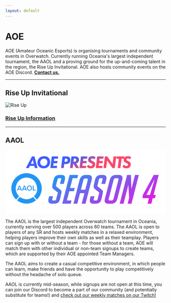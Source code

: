 ```yaml
---
layout: default
---
```



# **AOE**

AOE (Amateur Oceanic Esports) is organising tournaments and community events in Overwatch. Currently running Oceania's largest independent tournament, the AAOL and a proving ground for the up-and-coming talent in the region, the Rise Up Invitational. AOE also hosts community events on the AOE Discord. [**Contact us.**](./contact)

* * *

## Rise Up Invitational

![Rise Up](https://i.imgur.com/CEQkGoI.png)

### [**Rise Up Information**](./riseup)

* * *

## AAOL

![AAOL](img/season4.png)

The AAOL is the largest independent Overwatch tournament in Oceania, currently serving over 500 players across 60 teams. The AAOL is open to players of any SR and hosts weekly matches in a relaxed environment, helping players improve their own skills as well as their teamplay. Players can sign up with or without a team - for those without a team, AOE will match them with other individual or non-team signups to create teams, which are supported by their AOE appointed Team Managers. 

The AAOL aims to create a casual competitive environment, in which people can learn, make friends and have the opportunity to play competitively without the headache of solo queue.

AAOL is currently mid-season, while signups are not open at this time, you can join our Discord to become a part of our community (and potentially substitute for teams!) and [check out our weekly matches on our Twitch!](https://twitch.tv/aoesports)
